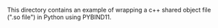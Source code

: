 This directory contains an example of wrapping a c++ shared object file (".so file") in Python using PYBIND11. 
